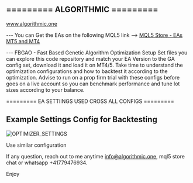 ## =========  ALGORITHMIC =========
www.algorithmic.one

--- You can Get the EAs on the following MQL5 link --> [MQL5 Store - EAs MT5 and MT4](https://www.mql5.com/en/users/info_algorithmic/seller)

--- FBGAO - Fast Based Genetic Algorithm Optimization Setup Set files you can explore this code repository and match your EA Version to the GA config set, download it and load it on MT4/5.
Take time to understand the optimization configurations and how to backtest it according to the optimization.
Advise to run on a prop firm trial with these configs before goes on a live account so you can benchmark performance and tune lot sizes according to your balance.

=========  EA SETTIINGS USED CROSS ALL CONFIGS  =========

## Example Settings Config for Backtesting

![OPTIMIZER_SETTINGS](https://github.com/tHeStRyNg/Algorithmic/assets/118682909/cbe349e7-8f83-4942-b63a-af9e25bde3c1)

Use similar configuration

If any question, reach out to me anytime info@algorithmic.one, mql5 store chat or whatsapp +41779476934.

Enjoy 
